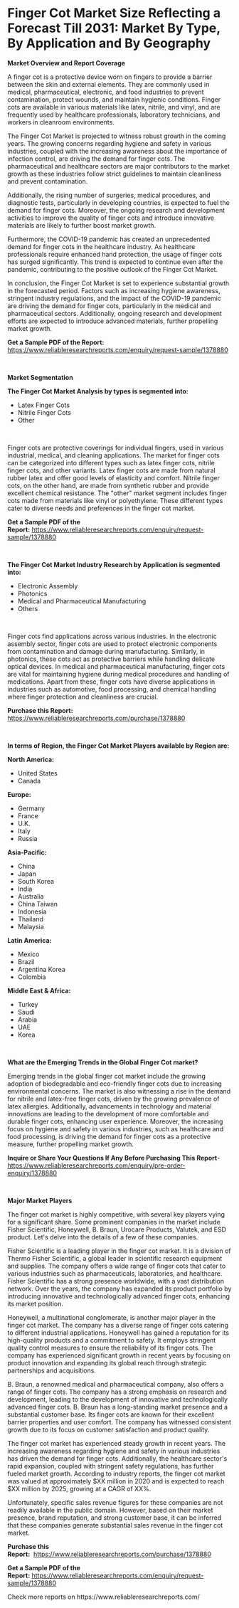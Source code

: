 <p><h1>Finger Cot Market Size Reflecting a Forecast Till 2031: Market By Type, By Application and By Geography</h1></p><p><strong>Market Overview and Report Coverage</strong></p>
<p><p>A finger cot is a protective device worn on fingers to provide a barrier between the skin and external elements. They are commonly used in medical, pharmaceutical, electronic, and food industries to prevent contamination, protect wounds, and maintain hygienic conditions. Finger cots are available in various materials like latex, nitrile, and vinyl, and are frequently used by healthcare professionals, laboratory technicians, and workers in cleanroom environments.</p><p>The Finger Cot Market is projected to witness robust growth in the coming years. The growing concerns regarding hygiene and safety in various industries, coupled with the increasing awareness about the importance of infection control, are driving the demand for finger cots. The pharmaceutical and healthcare sectors are major contributors to the market growth as these industries follow strict guidelines to maintain cleanliness and prevent contamination.</p><p>Additionally, the rising number of surgeries, medical procedures, and diagnostic tests, particularly in developing countries, is expected to fuel the demand for finger cots. Moreover, the ongoing research and development activities to improve the quality of finger cots and introduce innovative materials are likely to further boost market growth.</p><p>Furthermore, the COVID-19 pandemic has created an unprecedented demand for finger cots in the healthcare industry. As healthcare professionals require enhanced hand protection, the usage of finger cots has surged significantly. This trend is expected to continue even after the pandemic, contributing to the positive outlook of the Finger Cot Market.</p><p>In conclusion, the Finger Cot Market is set to experience substantial growth in the forecasted period. Factors such as increasing hygiene awareness, stringent industry regulations, and the impact of the COVID-19 pandemic are driving the demand for finger cots, particularly in the medical and pharmaceutical sectors. Additionally, ongoing research and development efforts are expected to introduce advanced materials, further propelling market growth.</p></p>
<p><strong>Get a Sample PDF of the Report:</strong> <a href="https://www.reliableresearchreports.com/enquiry/request-sample/1378880">https://www.reliableresearchreports.com/enquiry/request-sample/1378880</a></p>
<p>&nbsp;</p>
<p><strong>Market Segmentation</strong></p>
<p><strong>The Finger Cot Market Analysis by types is segmented into:</strong></p>
<p><ul><li>Latex Finger Cots</li><li>Nitrile Finger Cots</li><li>Other</li></ul></p>
<p>&nbsp;</p>
<p><p>Finger cots are protective coverings for individual fingers, used in various industrial, medical, and cleaning applications. The market for finger cots can be categorized into different types such as latex finger cots, nitrile finger cots, and other variants. Latex finger cots are made from natural rubber latex and offer good levels of elasticity and comfort. Nitrile finger cots, on the other hand, are made from synthetic rubber and provide excellent chemical resistance. The "other" market segment includes finger cots made from materials like vinyl or polyethylene. These different types cater to diverse needs and preferences in the finger cot market.</p></p>
<p><strong>Get a Sample PDF of the Report:</strong>&nbsp;<a href="https://www.reliableresearchreports.com/enquiry/request-sample/1378880">https://www.reliableresearchreports.com/enquiry/request-sample/1378880</a></p>
<p>&nbsp;</p>
<p><strong>The Finger Cot Market Industry Research by Application is segmented into:</strong></p>
<p><ul><li>Electronic Assembly</li><li>Photonics</li><li>Medical and Pharmaceutical Manufacturing</li><li>Others</li></ul></p>
<p>&nbsp;</p>
<p><p>Finger cots find applications across various industries. In the electronic assembly sector, finger cots are used to protect electronic components from contamination and damage during manufacturing. Similarly, in photonics, these cots act as protective barriers while handling delicate optical devices. In medical and pharmaceutical manufacturing, finger cots are vital for maintaining hygiene during medical procedures and handling of medications. Apart from these, finger cots have diverse applications in industries such as automotive, food processing, and chemical handling where finger protection and cleanliness are crucial.</p></p>
<p><strong>Purchase this Report:</strong>&nbsp; <a href="https://www.reliableresearchreports.com/purchase/1378880">https://www.reliableresearchreports.com/purchase/1378880</a></p>
<p>&nbsp;</p>
<p><strong>In terms of Region, the Finger Cot Market Players available by Region are:</strong></p>
<p>
    <p> <strong> North America: </strong>
        <ul>
            <li>United States</li>
            <li>Canada</li>
        </ul>
        </p> 
    <p> <strong> Europe: </strong>
        <ul>
            <li>Germany</li>
            <li>France</li>
            <li>U.K.</li>
            <li>Italy</li>
            <li>Russia</li>
        </ul>
        </p> 
    <p> <strong> Asia-Pacific: </strong>
        <ul>
            <li>China</li>
            <li>Japan</li>
            <li>South Korea</li>
            <li>India</li>
            <li>Australia</li>
            <li>China Taiwan</li>
            <li>Indonesia</li>
            <li>Thailand</li>
            <li>Malaysia</li>
        </ul>
        </p> 
    <p> <strong> Latin America: </strong>
        <ul>
            <li>Mexico</li>
            <li>Brazil</li>
            <li>Argentina Korea</li>
            <li>Colombia</li>
        </ul>
        </p> 
    <p> <strong> Middle East & Africa: </strong>
        <ul>
            <li>Turkey</li>
            <li>Saudi</li>
            <li>Arabia</li>
            <li>UAE</li>
            <li>Korea</li>
        </ul>
    </p>
    </p>
<p>&nbsp;</p>
<p><strong>What are the Emerging Trends in the Global Finger Cot market?</strong></p>
<p><p>Emerging trends in the global finger cot market include the growing adoption of biodegradable and eco-friendly finger cots due to increasing environmental concerns. The market is also witnessing a rise in the demand for nitrile and latex-free finger cots, driven by the growing prevalence of latex allergies. Additionally, advancements in technology and material innovations are leading to the development of more comfortable and durable finger cots, enhancing user experience. Moreover, the increasing focus on hygiene and safety in various industries, such as healthcare and food processing, is driving the demand for finger cots as a protective measure, further propelling market growth.</p></p>
<p><strong>Inquire or Share Your Questions If Any Before Purchasing This Report</strong>- <a href="https://www.reliableresearchreports.com/enquiry/pre-order-enquiry/1378880">https://www.reliableresearchreports.com/enquiry/pre-order-enquiry/1378880</a></p>
<p>&nbsp;</p>
<p><strong>Major Market Players</strong></p>
<p><p>The finger cot market is highly competitive, with several key players vying for a significant share. Some prominent companies in the market include Fisher Scientific, Honeywell, B. Braun, Urocare Products, Valutek, and ESD product. Let's delve into the details of a few of these companies.</p><p>Fisher Scientific is a leading player in the finger cot market. It is a division of Thermo Fisher Scientific, a global leader in scientific research equipment and supplies. The company offers a wide range of finger cots that cater to various industries such as pharmaceuticals, laboratories, and healthcare. Fisher Scientific has a strong presence worldwide, with a vast distribution network. Over the years, the company has expanded its product portfolio by introducing innovative and technologically advanced finger cots, enhancing its market position.</p><p>Honeywell, a multinational conglomerate, is another major player in the finger cot market. The company has a diverse range of finger cots catering to different industrial applications. Honeywell has gained a reputation for its high-quality products and a commitment to safety. It employs stringent quality control measures to ensure the reliability of its finger cots. The company has experienced significant growth in recent years by focusing on product innovation and expanding its global reach through strategic partnerships and acquisitions.</p><p>B. Braun, a renowned medical and pharmaceutical company, also offers a range of finger cots. The company has a strong emphasis on research and development, leading to the development of innovative and technologically advanced finger cots. B. Braun has a long-standing market presence and a substantial customer base. Its finger cots are known for their excellent barrier properties and user comfort. The company has witnessed consistent growth due to its focus on customer satisfaction and product quality.</p><p>The finger cot market has experienced steady growth in recent years. The increasing awareness regarding hygiene and safety in various industries has driven the demand for finger cots. Additionally, the healthcare sector's rapid expansion, coupled with stringent safety regulations, has further fueled market growth. According to industry reports, the finger cot market was valued at approximately $XX million in 2020 and is expected to reach $XX million by 2025, growing at a CAGR of XX%.</p><p>Unfortunately, specific sales revenue figures for these companies are not readily available in the public domain. However, based on their market presence, brand reputation, and strong customer base, it can be inferred that these companies generate substantial sales revenue in the finger cot market.</p></p>
<p><strong>Purchase this Report:</strong>&nbsp;&nbsp;<a href="https://www.reliableresearchreports.com/purchase/1378880">https://www.reliableresearchreports.com/purchase/1378880</a></p>
<p></p>
<p><strong>Get a Sample PDF of the Report:</strong>&nbsp;<a href="https://www.reliableresearchreports.com/enquiry/request-sample/1378880">https://www.reliableresearchreports.com/enquiry/request-sample/1378880</a></p>
<p>Check more reports on https://www.reliableresearchreports.com/</p>